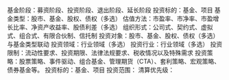 基金阶段：募资阶段、投资阶段、退出阶段、延长阶段
投资标的：基金、项目
基金类型：股市、基金、股权、债权（多选）
估值方法：市盈率、市净率、市盈增长比率、净资产收益率、股债利差（多选）
组织形式：公司式、契约式、虚拟式、组合式、有限合伙制、信托制
投资对象：股市、基金、股权、债权（多选）与基金类型联动
投资领域：行业领域（多选）
投资行业：行业领域（多选）
投资限制：流动性要求、投资期限、法律法规要求、税收情况以及特殊需求
投资策略：股票策略、事件驱动、组合基金、管理期货（CTA）、套利策略、宏观策略、债券基金等。
投资标的：基金、项目
投资范围：
清算优先级：